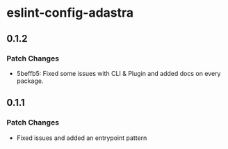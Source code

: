 # eslint-config-adastra

## 0.1.2

### Patch Changes

- 5beffb5: Fixed some issues with CLI & Plugin and added docs on every package.

## 0.1.1

### Patch Changes

- Fixed issues and added an entrypoint pattern
